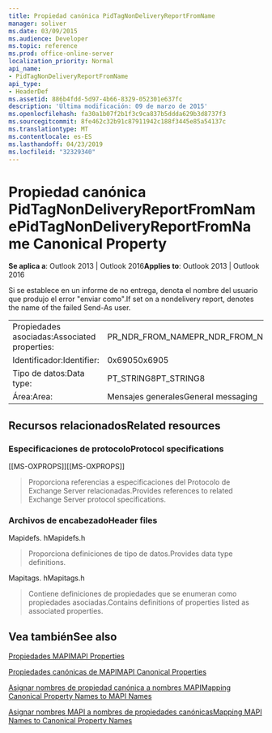 ```yaml
---
title: Propiedad canónica PidTagNonDeliveryReportFromName
manager: soliver
ms.date: 03/09/2015
ms.audience: Developer
ms.topic: reference
ms.prod: office-online-server
localization_priority: Normal
api_name:
- PidTagNonDeliveryReportFromName
api_type:
- HeaderDef
ms.assetid: 886b4fdd-5d97-4b66-8329-052301e637fc
description: 'Última modificación: 09 de marzo de 2015'
ms.openlocfilehash: fa30a1b07f2b1f3c9ca837b5ddda629b3d8737f3
ms.sourcegitcommit: 8fe462c32b91c87911942c188f3445e85a54137c
ms.translationtype: MT
ms.contentlocale: es-ES
ms.lasthandoff: 04/23/2019
ms.locfileid: "32329340"
---
```

# <a name="pidtagnondeliveryreportfromname-canonical-property"></a><span data-ttu-id="af221-103">Propiedad canónica PidTagNonDeliveryReportFromName</span><span class="sxs-lookup"><span data-stu-id="af221-103">PidTagNonDeliveryReportFromName Canonical Property</span></span>

  
  
<span data-ttu-id="af221-104">**Se aplica a**: Outlook 2013 | Outlook 2016</span><span class="sxs-lookup"><span data-stu-id="af221-104">**Applies to**: Outlook 2013 | Outlook 2016</span></span> 
  
<span data-ttu-id="af221-105">Si se establece en un informe de no entrega, denota el nombre del usuario que produjo el error "enviar como".</span><span class="sxs-lookup"><span data-stu-id="af221-105">If set on a nondelivery report, denotes the name of the failed Send-As user.</span></span>
  
|||
|:-----|:-----|
|<span data-ttu-id="af221-106">Propiedades asociadas:</span><span class="sxs-lookup"><span data-stu-id="af221-106">Associated properties:</span></span>  <br/> |<span data-ttu-id="af221-107">PR_NDR_FROM_NAME</span><span class="sxs-lookup"><span data-stu-id="af221-107">PR_NDR_FROM_NAME</span></span>  <br/> |
|<span data-ttu-id="af221-108">Identificador:</span><span class="sxs-lookup"><span data-stu-id="af221-108">Identifier:</span></span>  <br/> |<span data-ttu-id="af221-109">0x6905</span><span class="sxs-lookup"><span data-stu-id="af221-109">0x6905</span></span>  <br/> |
|<span data-ttu-id="af221-110">Tipo de datos:</span><span class="sxs-lookup"><span data-stu-id="af221-110">Data type:</span></span>  <br/> |<span data-ttu-id="af221-111">PT_STRING8</span><span class="sxs-lookup"><span data-stu-id="af221-111">PT_STRING8</span></span>  <br/> |
|<span data-ttu-id="af221-112">Área:</span><span class="sxs-lookup"><span data-stu-id="af221-112">Area:</span></span>  <br/> |<span data-ttu-id="af221-113">Mensajes generales</span><span class="sxs-lookup"><span data-stu-id="af221-113">General messaging</span></span>  <br/> |
   
## <a name="related-resources"></a><span data-ttu-id="af221-114">Recursos relacionados</span><span class="sxs-lookup"><span data-stu-id="af221-114">Related resources</span></span>

### <a name="protocol-specifications"></a><span data-ttu-id="af221-115">Especificaciones de protocolo</span><span class="sxs-lookup"><span data-stu-id="af221-115">Protocol specifications</span></span>

<span data-ttu-id="af221-116">[[MS-OXPROPS]]</span><span class="sxs-lookup"><span data-stu-id="af221-116">[[MS-OXPROPS]]</span></span> 
  
> <span data-ttu-id="af221-117">Proporciona referencias a especificaciones del Protocolo de Exchange Server relacionadas.</span><span class="sxs-lookup"><span data-stu-id="af221-117">Provides references to related Exchange Server protocol specifications.</span></span>
    
### <a name="header-files"></a><span data-ttu-id="af221-118">Archivos de encabezado</span><span class="sxs-lookup"><span data-stu-id="af221-118">Header files</span></span>

<span data-ttu-id="af221-119">Mapidefs. h</span><span class="sxs-lookup"><span data-stu-id="af221-119">Mapidefs.h</span></span>
  
> <span data-ttu-id="af221-120">Proporciona definiciones de tipo de datos.</span><span class="sxs-lookup"><span data-stu-id="af221-120">Provides data type definitions.</span></span>
    
<span data-ttu-id="af221-121">Mapitags. h</span><span class="sxs-lookup"><span data-stu-id="af221-121">Mapitags.h</span></span>
  
> <span data-ttu-id="af221-122">Contiene definiciones de propiedades que se enumeran como propiedades asociadas.</span><span class="sxs-lookup"><span data-stu-id="af221-122">Contains definitions of properties listed as associated properties.</span></span>
    
## <a name="see-also"></a><span data-ttu-id="af221-123">Vea también</span><span class="sxs-lookup"><span data-stu-id="af221-123">See also</span></span>



[<span data-ttu-id="af221-124">Propiedades MAPI</span><span class="sxs-lookup"><span data-stu-id="af221-124">MAPI Properties</span></span>](mapi-properties.md)
  
[<span data-ttu-id="af221-125">Propiedades canónicas de MAPI</span><span class="sxs-lookup"><span data-stu-id="af221-125">MAPI Canonical Properties</span></span>](mapi-canonical-properties.md)
  
[<span data-ttu-id="af221-126">Asignar nombres de propiedad canónica a nombres MAPI</span><span class="sxs-lookup"><span data-stu-id="af221-126">Mapping Canonical Property Names to MAPI Names</span></span>](mapping-canonical-property-names-to-mapi-names.md)
  
[<span data-ttu-id="af221-127">Asignar nombres MAPI a nombres de propiedades canónicas</span><span class="sxs-lookup"><span data-stu-id="af221-127">Mapping MAPI Names to Canonical Property Names</span></span>](mapping-mapi-names-to-canonical-property-names.md)

